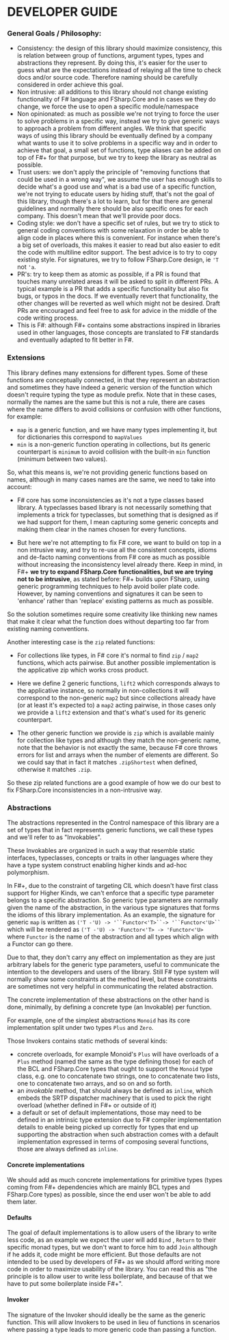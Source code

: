 # DEVELOPER GUIDE

### General Goals / Philosophy:

 - Consistency: the design of this library should maximize consistency, this is relation between group of functions, argument types, types and abstractions they represent. By doing this, it's easier for the user to guess what are the expectations instead of relaying all the time to check docs and/or source code. Therefore naming should be carefully considered in order achieve this goal. 
 - Non intrusive: all additions to this library should not change existing functionality of F# language and FSharp.Core and in cases we they do change, we force the use to open a specific module/namespace 
 - Non opinionated: as much as possible we're not trying to force the user to solve problems in a specific way, instead we try to give generic ways to approach a problem from different angles. We think that specific ways of using this library should be eventually defined by a company what wants to use it to solve problems in a specific way and in order to achieve that goal, a small set of functions, type aliases can be added on top of F#+ for that purpose, but we try to keep the library as neutral as possible.
 - Trust users: we don't apply the principle of "removing functions that could be used in a wrong way", we assume the user has enough skills to decide what's a good use and what is a bad use of a specific function, we're not trying to educate users by hiding stuff, that's not the goal of this library, though there's a lot to learn, but for that there are general guidelines and normally there should be also specific ones for each company. This doesn't mean that we'll provide poor docs.
 - Coding style: we don't have a specific set of rules, but we try to stick to general coding conventions with some relaxation in order be able to align code in places where this is convenient. For instance when there's a big set of overloads, this makes it easier to read but also easier to edit the code with multiline editor support. The best advice is to try to copy existing style. For signatures, we try to follow FSharp.Core design, ie `'T` not `'a`.
 - PR's: try to keep them as atomic as possible, if a PR is found that touches many unrelated areas it will be asked to split in different PRs. A typical example is a PR that adds a specific functionality but also fix bugs, or typos in the docs. If we eventually revert that functionality, the other changes will be reverted as well which might not be desired. Draft PRs are encouraged and feel free to ask for advice in the middle of the code writing process.
 - This is F#: although F#+ contains some abstractions inspired in libraries used in other languages, those concepts are translated to F# standards and eventually adapted to fit better in F#.

### Extensions

This library defines many extensions for different types.
Some of these functions are conceptually connected, in that they represent an abstraction and sometimes they have indeed a generic version of the function which doesn't require typing the type as module prefix.
Note that in these cases, normally the names are the same but this is not a rule, there are cases where the name differs to avoid collisions or confusion with other functions, for example:

 - `map` is a generic function, and we have many types implementing it, but for dictionaries this correspond to `mapValues`
 - `min` is a non-generic function operating in collections, but its generic counterpart is `minimum` to avoid collision with the built-in `min` function (minimum between two values).
 
So, what this means is, we're not providing generic functions based on names, although in many cases names are the same, we need to take into account:
 
 - F# core has some inconsistencies as it's not a type classes based library. A typeclasses based library is not necessarily something that implements a trick for typeclasses, but something that is designed as if we had support for them, I mean capturing some generic concepts and making them clear in the names chosen for every functions.

 - But here we're not attempting to fix F# core, we want to build on top in a non intrusive way, and try to re-use all the consistent concepts, idioms and de-facto naming conventions from F# core as much as possible without increasing the inconsistency level already there. Keep in mind, in F#+ **we try to expand FSharp.Core functionalities, but we are trying not to be intrusive**, as stated before: F#+ builds upon FSharp, using generic programming techniques to help avoid boiler plate code. However, by naming conventions and signatures it can be seen to 'enhance' rather than 'replace' existing patterns as much as possible.

So the solution sometimes require some creativity like thinking new names that make it clear what the function does without departing too far from existing naming conventions. 
 
Another interesting case is the `zip` related functions:

 - For collections like types, in F# core it's normal to find `zip` / `map2` functions, which acts pairwise. But another possible implementation is the applicative zip which works cross product.
 - Here we define 2 generic functions, `lift2` which corresponds always to the applicative instance, so normally in non-collections it will correspond to the non-generic `map2` but since collections already have (or at least it's expected to) a `map2` acting pairwise, in those cases only we provide a `lift2` extension and that's what's used for its generic counterpart.
 
 - The other generic function we provide is `zip` which is available mainly for collection like types and although they match the non-generic name, note that the behavior is not exactly the same, because F# core throws errors for list and arrays when the number of elements are different. So we could say that in fact it matches `.zipShortest` when defined, otherwise it matches `.zip`.

So these zip related functions are a good example of how we do our best to fix FSharp.Core inconsistencies in a non-intrusive way.


### Abstractions

The abstractions represented in the Control namespace of this library are a set of types that in fact represents generic functions, we call these types and we'll refer to as "Invokables".

These Invokables are organized in such a way that resemble static interfaces, typeclasses, concepts or traits in other languages where they have a type system construct enabling higher kinds and ad-hoc polymorphism.

In F#+, due to the constraint of targeting CIL which doesn't have first class support for Higher Kinds, we can't enforce that a specific type parameter belongs to a specific abstraction. So generic type parameters are normally given the name of the abstraction, in the various type signatures that forms the idioms of this library implementation. As an example, the signature for generic `map` is written as `('T -'U) -> '``Functor<'T>``-> '``Functor<'U>`` ` which will be rendered as `('T -'U) -> 'Functor<'T> -> 'Functor<'U>`  where `Functor` is the name of the abstraction and all types which align with a Functor can go there.

Due to that, they don't carry any effect on implementation as they are just arbitrary labels for the generic type parameters, useful to communicate the intention to the developers and users of the library. Still F# type system will normally show some constraints at the method level, but these constraints are sometimes not very helpful in communicating the related abstraction.

The concrete implementation of these abstractions on the other hand is done, minimally, by defining a concrete type (an Invokable) per function.

For example, one of the simplest abstractions `Monoid` has its core implementation split under two types `Plus` and `Zero`.

Those Invokers contains static methods of several kinds:

* concrete overloads, for example Monoid's `Plus` will have overloads of a `Plus` method (named the same as the type defining those) for each of the BCL and FSharp.Core types that ought to support the `Monoid` type class, e.g. one to concatenate two strings, one to concatenate two lists, one to concatenate two arrays, and so on and so forth.
* an _invokable_ method, that should always be defined as `inline`, which embeds the SRTP dispatcher machinery that is used to pick the right overload (whether defined in F#+ or outside of it)
* a default or set of default implementations, those may need to be defined in an intrinsic type extension due to F# compiler implementation details to enable being picked up correctly for types that end up supporting the abstraction when such abstraction comes with a default implementation expressed in terms of composing several functions, those are always defined as `inline`.



#### Concrete implementations

We should add as much concrete implementations for primitive types (types coming from F#+ dependencies which are mainly BCL types and FSharp.Core types) as possible, since the end user won't be able to add them later.

#### Defaults

The goal of default implementations is to allow users of the library to write less code, as an example we expect the user will add `Bind` , `Return`  to their specific monad types, but we don't want to force him to add `Join` although if he adds it, code might be more efficient.
But those defaults are not intended to be used by developers of F#+ as we should afford writing more code in order to maximize usability of the library. You can read this as "the principle is to allow user to write less boilerplate, and because of that we have to put some boilerplate inside F#+".

#### Invoker

The signature of the Invoker should ideally be the same as the generic function. This will allow Invokers to be used in lieu of functions in scenarios where passing a type leads to more generic code than passing a function.
